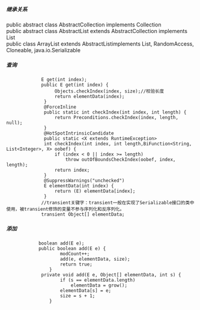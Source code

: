##### 继承关系
public abstract class AbstractCollection<E> implements Collection<E> <br>
public abstract class AbstractList<E> extends AbstractCollection<E> implements List<E> <br>
public class ArrayList<E> extends AbstractList<E>implements List<E>, RandomAccess, Cloneable, java.io.Serializable <br>
##### 查询
  
                 E get(int index);
                 public E get(int index) {
                      Objects.checkIndex(index, size);//校验长度
                      return elementData(index);
                  }
                  @ForceInline
                  public static int checkIndex(int index, int length) {
                      return Preconditions.checkIndex(index, length, null);
                  }
                  @HotSpotIntrinsicCandidate
                  public static <X extends RuntimeException>
                  int checkIndex(int index, int length,BiFunction<String, List<Integer>, X> oobef) {
                      if (index < 0 || index >= length)
                          throw outOfBoundsCheckIndex(oobef, index, length);
                      return index;
                  }
                  @SuppressWarnings("unchecked")
                  E elementData(int index) {
                      return (E) elementData[index];
                  }
                 //transient关键字：transient一般在实现了Serializable接口的类中使用，被transient修饰的变量不参与序列化和反序列化。
                 transient Object[] elementData;
##### 添加
  
                boolean add(E e);
                public boolean add(E e) {
                        modCount++;
                        add(e, elementData, size);
                        return true;
                    }
                 private void add(E e, Object[] elementData, int s) {
                        if (s == elementData.length)
                            elementData = grow();
                        elementData[s] = e;
                        size = s + 1;
                    }

